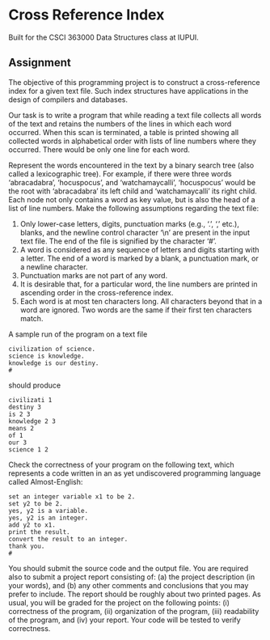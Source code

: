 # Cross Reference Index

Built for the CSCI 363000 Data Structures class at IUPUI.

## Assignment

The objective of this programming project is to construct a cross-reference index for a given text
file. Such index structures have applications in the design of compilers and databases.

Our task is to write a program that while reading a text file collects all words of the text and retains
the numbers of the lines in which each word occurred. When this scan is terminated, a table is printed
showing all collected words in alphabetical order with lists of line numbers where they occurred. There
would be only one line for each word.

Represent the words encountered in the text by a binary search tree (also called a lexicographic
tree). For example, if there were three words ‘abracadabra’, ‘hocuspocus’, and ‘watchamaycalli’,
‘hocuspocus’ would be the root with ‘abracadabra’ its left child and ‘watchamaycalli’ its right child. Each
node not only contains a word as key value, but is also the head of a list of line numbers.
Make the following assumptions regarding the text file:

1. Only lower-case letters, digits, punctuation marks (e.g., ‘.’, ‘,’ etc.), blanks, and the newline control
character ‘\n’ are present in the input text file. The end of the file is signified by the character ‘#’.
2. A word is considered as any sequence of letters and digits starting with a letter. The end of a word
is marked by a blank, a punctuation mark, or a newline character.
3. Punctuation marks are not part of any word.
4. It is desirable that, for a particular word, the line numbers are printed in ascending order in the
cross-reference index.
5. Each word is at most ten characters long. All characters beyond that in a word are ignored. Two
words are the same if their first ten characters match.

A sample run of the program on a text file
```
civilization of science.
science is knowledge.
knowledge is our destiny.
#
```
should produce
```
civilizati 1
destiny 3
is 2 3
knowledge 2 3
means 2
of 1
our 3
science 1 2
```

Check the correctness of your program on the following text, which represents a code written in an
as yet undiscovered programming language called Almost-English:
```
set an integer variable x1 to be 2.
set y2 to be 2.
yes, y2 is a variable.
yes, y2 is an integer.
add y2 to x1.
print the result.
convert the result to an integer.
thank you.
#
```

You should submit the source code and the output file. You are required also to submit a project
report consisting of: (a) the project description (in your words), and (b) any other comments and
conclusions that you may prefer to include. The report should be roughly about two printed pages.
As usual, you will be graded for the project on the following points: (i) correctness of the program,
(ii) organization of the program, (iii) readability of the program, and (iv) your report. Your code will be
tested to verify correctness.
